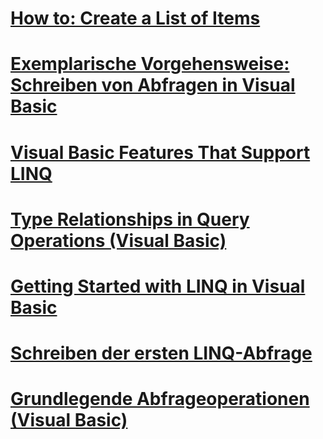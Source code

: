 # [How to: Create a List of Items](how-to-create-a-list-of-items.md)
# [Exemplarische Vorgehensweise: Schreiben von Abfragen in Visual Basic](walkthrough-writing-queries.md)
# [Visual Basic Features That Support LINQ](features-that-support-linq.md)
# [Type Relationships in Query Operations (Visual Basic)](type-relationships-in-query-operations.md)
# [Getting Started with LINQ in Visual Basic](getting-started-with-linq.md)
# [Schreiben der ersten LINQ-Abfrage](writing-your-first-linq-query.md)
# [Grundlegende Abfrageoperationen (Visual Basic)](basic-query-operations.md)

